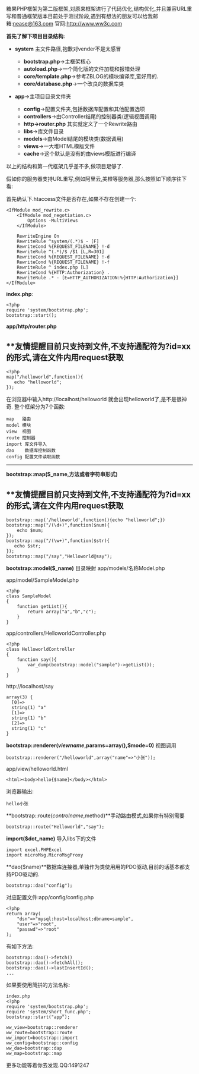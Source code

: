 糖果PHP框架为第二版框架,对原来框架进行了代码优化,结构优化,并且兼容URL重写和普通框架版本目前处于测试阶段,遇到有想法的朋友可以给我邮箱:nease@163.com 官网:http://www.ww3c.com

**首先了解下项目目录结构:**

- **system** 主文件路径,抱歉对vender不是太感冒
	- **bootstrap.php**->主框架核心
	- **autoload.php**->一个简化版的文件加载和报错处理
	- **core/template.php**->参考ZBLOG的模块编译库,蛮好用的.
	- **core/database.php**->一个改良的数据库类

- **app**->主项目目录文件夹
	- **config**->配置文件夹,包括数据库配置和其他配置选项
	- **controllers**->由Controller结尾的控制器类(逻辑视图调用)
	- **http->router.php** 其实就定义了一个Rewrite路由
	- **libs**->库文件目录
	- **models**->由Model结尾的模块类(数据调用)
	- **views**->一大堆HTML模版文件
	- **cache**->这个默认是没有的由views模版进行编译

以上的结构和第一代框架几乎差不多,做项目足够了.

假如你的服务器支持URL重写,例如阿里云,美橙等服务器,那么按照如下顺序往下看:

首先确认下.htaccess文件是否存在,如果不存在创建一个:

	<IfModule mod_rewrite.c>
	    <IfModule mod_negotiation.c>
	        Options -MultiViews
	    </IfModule>
	
	    RewriteEngine On
	    RewriteRule ^system/(.*)$ - [F]
	    RewriteCond %{REQUEST_FILENAME} !-d
	    RewriteRule ^(.*)/$ /$1 [L,R=301]
	    RewriteCond %{REQUEST_FILENAME} !-d
	    RewriteCond %{REQUEST_FILENAME} !-f
	    RewriteRule ^ index.php [L]
	    RewriteCond %{HTTP:Authorization} .
	    RewriteRule .* - [E=HTTP_AUTHORIZATION:%{HTTP:Authorization}]
	</IfModule>

**index.php**:
	
	<?php
    require 'system/bootstrap.php';
    bootstrap::start();

**app/http/router.php**

## ****友情提醒目前只支持到文件,不支持通配符为?id=xx的形式,请在文件内用request获取**
	<?php
    map("/helloworld",function(){
       echo "helloworld";
    });

在浏览器中输入http://localhost/helloworld 就会出现helloworld了,是不是很神奇.
整个框架分为7个函数:

	map   路由
	model 模块
	view  视图
	route 控制器
	import 库文件导入
	dao	   数据库控制函数
	config 配置文件读取函数


----------
**bootstrap::map($_name,方法或者字符串形式)**

## ****友情提醒目前只支持到文件,不支持通配符为?id=xx的形式,请在文件内用request获取**

	bootstrap::map('/helloworld',function(){echo "helloworld";})
	bootstrap::map("/(\d+)",function($num){
        echo $num;
    });
	bootstrap::map("/(\w+)",function($str){
       echo $str;
    });
	bootstrap::map("/say","Helloworld@say");

**bootstrap::model($_name)** 目录映射 app/models/名称Model.php

app/model/SampleModel.php
	
	<?php
	class SampleModel
	{
	    function getList(){
	        return array("a","b","c");
	    }
	}
app/controllers/HelloworldController.php

	<?php
	class HelloworldController
	{
	    function say(){
	        var_dump(bootstrap::model("sample")->getList());
	    }
	}

http://localhost/say
	
	
	array(3) {
	  [0]=>
	  string(1) "a"
	  [1]=>
	  string(1) "b"
	  [2]=>
	  string(1) "c"
	}

**bootstrap::renderer($viewname,$params=array(),$mode=0)** 视图调用
	
	bootstrap::renderer("/helloworld",array("name"=>"小张"));

app/view/helloworld.html
	
	<html><body>hello{$name}</body></html>
浏览器输出:

	hello小张


**bootstrap::route($controlname,$method)**手动路由模式,如果你有特别需要
	
	bootstrap::route("Helloworld","say");

**import($dot_name)** 导入libs下的文件
	
	import excel.PHPExcel
	import microMsg.MicroMsgProxy


**dao($name)**数据库连接器,单独作为类使用用的PDO驱动,目前的话基本都支持PDO驱动的.
	
	bootstrap::dao("config");
对应配置文件:app/config/config.php
	
	<?php
	return array(
	    "dsn"=>"mysql:host=localhost;dbname=sample",
	    "user"=>"root",
	    "passwd"=>"root"
	);

有如下方法:
	
	bootstrap::dao()->fetch()
	bootstrap::dao()->fetchAll();
	bootstrap::dao()->lastInsertId();
	...

如果要使用简拼的方法名称:
	
	index.php
	<?php
    require 'system/bootstrap.php';
    require 'system/short_func.php';
    bootstrap::start("app");

	ww_view=bootstrap::renderer
	ww_route=bootstrap::route
	ww_import=bootstrap::import
	ww_config=bootstrap::config
	ww_dao=bootstrap::dap
	ww_map=bootstrap::map


更多功能等着你去发现.QQ:1491247
